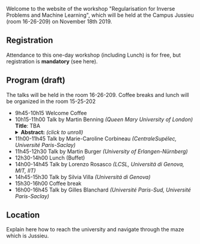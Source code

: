 Welcome to the website of the workshop "Regularisation for Inverse Problems and Machine Learning", which will be held at the Campus Jussieu (room 16-26-209) on November 18th 2019.

## Registration
Attendance to this one-day workshop (including Lunch) is for free, but registration is **mandatory** (see here).

## Program (draft)

The talks will be held in the room 16-26-209. Coffee breaks and lunch will be organized in the room 15-25-202

- 9h45-10h15 Welcome Coffee 
- 10h15-11h00 Talk by Martin Benning *(Queen Mary University of London)*<br/>
  **Title**: TBA <br/>
  <details>
  <summary><b>Abstract:</b> <i>(click to unroll)</i></summary>
  <p>
  TBA
  </p>
  </details>
- 11h00-11h45 Talk by Marie-Caroline Corbineau *(CentraleSupélec, Université Paris-Saclay)*
- 11h45-12h30 Talk by Martin Burger *(University of Erlangen-Nürnberg)*
- 12h30-14h00 Lunch (Buffet)
- 14h00-14h45 Talk by Lorenzo Rosasco *(LCSL, Universitá di Genova, MIT, IIT)*
- 14h45-15h30 Talk by Silvia Villa *(Universitá di Genova)*
- 15h30-16h00 Coffee break
- 16h00-16h45 Talk by Gilles Blanchard *(Université Paris-Sud, Université Paris-Saclay)*

## Location

Explain here how to reach the university and navigate through the maze which is Jussieu.
